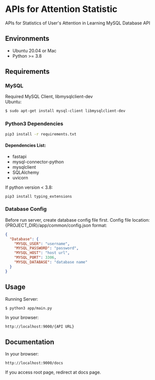 # APIs for Attention Statistic
APIs for Statistics of User's Attention in Learning
MySQL Database API
## Environments
* Ubuntu 20.04 or Mac
* Python >= 3.8
## Requirements
### MySQL
Required MySQL Client, libmysqlclient-dev   
Ubuntu:
```bash
$ sudo apt-get install mysql-client libmysqlclient-dev
```
### Python3 Dependencies
```bash
pip3 install -r requirements.txt
```
#### Dependencies List:
* fastapi
* mysql-connector-python
* mysqlclient
* SQLAlchemy
* uvicorn   
   
If python version < 3.8:
```bash
pip3 install typing_extensions
```
### Database Config
Before run server, create database config file first.
Config file location: {PROJECT_DIR}/app/common/config.json
format:
```json
{
  "Database": {
    "MYSQL_USER": "username",
    "MYSQL_PASSWORD": "password",
    "MYSQL_HOST": "host url",
    "MYSQL_PORT": 3306,
    "MYSQL_DATABASE": "database name"
  }
}
```
## Usage
Running Server:
```bash
$ python3 app/main.py
```
In your browser:
```
http://localhost:9000/{API URL}
```
## Documentation
In your browser:
```
http://localhost:9000/docs
```
If you access root page, redirect at docs page.
